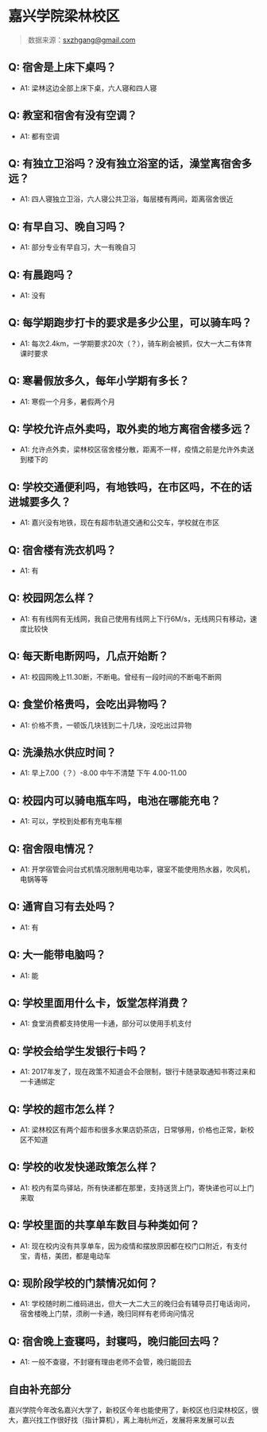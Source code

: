 # 嘉兴学院梁林校区

> 数据来源：sxzhgang@gmail.com

## Q: 宿舍是上床下桌吗？

- A1: 梁林这边全部上床下桌，六人寝和四人寝

## Q: 教室和宿舍有没有空调？

- A1: 都有空调

## Q: 有独立卫浴吗？没有独立浴室的话，澡堂离宿舍多远？

- A1: 四人寝独立卫浴，六人寝公共卫浴，每层楼有两间，距离宿舍很近

## Q: 有早自习、晚自习吗？

- A1: 部分专业有早自习，大一有晚自习

## Q: 有晨跑吗？

- A1: 没有

## Q: 每学期跑步打卡的要求是多少公里，可以骑车吗？

- A1: 每次2.4km，一学期要求20次（？），骑车刷会被抓，仅大一大二有体育课时要求

## Q: 寒暑假放多久，每年小学期有多长？

- A1: 寒假一个月多，暑假两个月

## Q: 学校允许点外卖吗，取外卖的地方离宿舍楼多远？

- A1: 允许点外卖，梁林校区宿舍楼分散，距离不一样，疫情之前是允许外卖送到楼下的

## Q: 学校交通便利吗，有地铁吗，在市区吗，不在的话进城要多久？

- A1: 嘉兴没有地铁，现在有超市轨道交通和公交车，学校就在市区

## Q: 宿舍楼有洗衣机吗？

- A1: 有

## Q: 校园网怎么样？

- A1: 有有线网有无线网，我自己使用有线网上下行6M/s，无线网只有移动，速度比较快

## Q: 每天断电断网吗，几点开始断？

- A1: 校园网晚上11.30断，不断电。曾经有一段时间的不断电不断网

## Q: 食堂价格贵吗，会吃出异物吗？

- A1: 价格不贵，一顿饭几块钱到二十几块，没吃出过异物

## Q: 洗澡热水供应时间？

- A1: 早上7.00（？）-8.00 中午不清楚 下午 4.00-11.00

## Q: 校园内可以骑电瓶车吗，电池在哪能充电？

- A1: 可以，学校到处都有充电车棚

## Q: 宿舍限电情况？

- A1: 开学宿管会问台式机情况限制用电功率，寝室不能使用热水器，吹风机，电锅等等

## Q: 通宵自习有去处吗？

- A1: 有

## Q: 大一能带电脑吗？

- A1: 能

## Q: 学校里面用什么卡，饭堂怎样消费？

- A1: 食堂消费都支持使用一卡通，部分可以使用手机支付

## Q: 学校会给学生发银行卡吗？

- A1: 2017年发了，现在政策不知道会不会限制，银行卡随录取通知书寄过来和一卡通绑定

## Q: 学校的超市怎么样？

- A1: 梁林校区有两个超市和很多水果店奶茶店，日常够用，价格也正常，新校区不知道

## Q: 学校的收发快递政策怎么样？

- A1: 校内有菜鸟驿站，所有快递都在那里，支持送货上门，寄快递也可以上门来取

## Q: 学校里面的共享单车数目与种类如何？

- A1: 现在校内没有共享单车，因为疫情和摆放原因都在校门口附近，有支付宝，青桔，美团，都是电动车

## Q: 现阶段学校的门禁情况如何？

- A1: 学校随时刷二维码进出，但大一大二大三的晚归会有辅导员打电话询问，宿舍楼晚上门禁，须刷一卡通，晚归同样有老师询问情况

## Q: 宿舍晚上查寝吗，封寝吗，晚归能回去吗？

- A1: 一般不查寝，不封寝有理由老师不会管，晚归能回去

## 自由补充部分

嘉兴学院今年改名嘉兴大学了，新校区今年也能使用了，新校区也归梁林校区，很大，嘉兴找工作很好找（指计算机），离上海杭州近，发展将来发展可以去